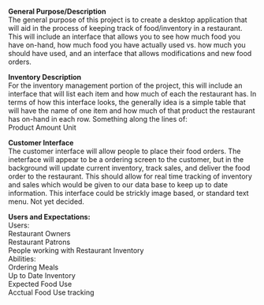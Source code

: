 <strong>General Purpose/Description</strong> <br />
The general purpose of this project is to create a desktop application that will aid in the process of keeping track of food/inventory in a restaurant. This will include an interface that allows you to see how much food you have on-hand, how much food you have actually used vs. how much you should have used, and an interface that allows modifications and new food orders.

<strong>Inventory Description</strong>  <br />
For the inventory management portion of the project, this will include an interface that will list each item and how much of each the restaurant has. In terms of how this interface looks, the generally idea is a simple table that will have the name of one item and how much of that product the restaurant has on-hand in each row. Something along the lines of:  
Product	Amount	Unit

<strong>Customer Interface</strong> <br/>
The customer interface will allow people to place their food orders. The ineterface will appear to be a ordering screen to the customer, but in the background will update current inventory, track sales, and deliver the food order to the restaurant. This should allow for real time tracking of inventory and sales which would be given to our data base to keep up to date information. This interface could be strickly image based, or standard text menu. Not yet decided.

<strong>Users and Expectations:</strong><br/>
Users:<br/>
Restaurant Owners<br/>
Restaurant Patrons<br/>
People working with Restaurant Inventory<br/>
Abilities:<br/>
Ordering Meals<br/>
Up to Date Inventory<br/>
Expected Food Use<br/>
Acctual Food Use tracking<br/>
